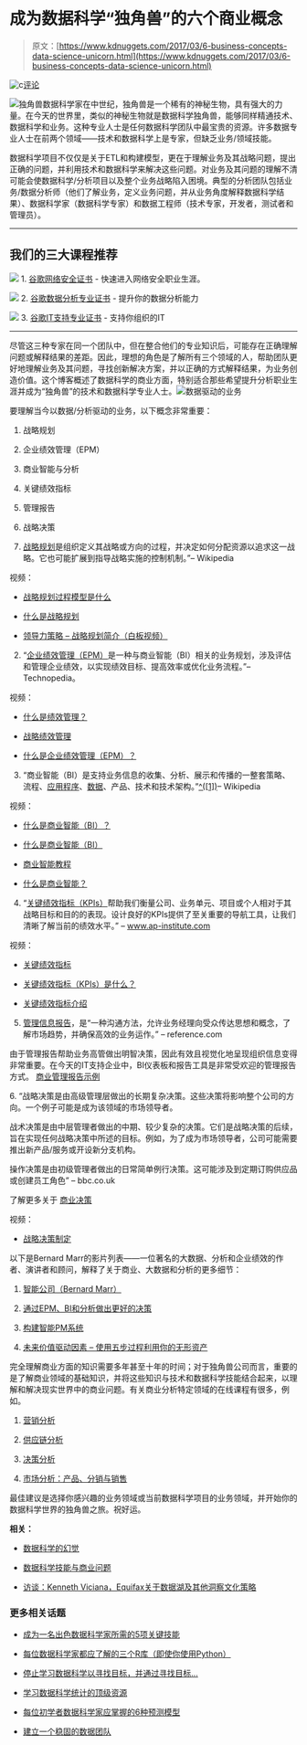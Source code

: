 # 成为数据科学“独角兽”的六个商业概念

> 原文：[https://www.kdnuggets.com/2017/03/6-business-concepts-data-science-unicorn.html](https://www.kdnuggets.com/2017/03/6-business-concepts-data-science-unicorn.html)

![c](../Images/3d9c022da2d331bb56691a9617b91b90.png)[评论](#comments)

![独角兽数据科学家](../Images/b5d95968c8431ae21ec71cdaeecb2da7.png)在中世纪，独角兽是一个稀有的神秘生物，具有强大的力量。在今天的世界里，类似的神秘生物就是数据科学独角兽，能够同样精通技术、数据科学和业务。这种专业人士是任何数据科学团队中最宝贵的资源。许多数据专业人士在前两个领域——技术和数据科学上是专家，但缺乏业务/领域技能。

数据科学项目不仅仅是关于ETL和构建模型，更在于理解业务及其战略问题，提出正确的问题，并利用技术和数据科学来解决这些问题。对业务及其问题的理解不清可能会使数据科学/分析项目以及整个业务战略陷入困境。典型的分析团队包括业务/数据分析师（他们了解业务，定义业务问题，并从业务角度解释数据科学结果）、数据科学家（数据科学专家）和数据工程师（技术专家，开发者，测试者和管理员）。

* * *

## 我们的三大课程推荐

![](../Images/0244c01ba9267c002ef39d4907e0b8fb.png) 1\. [谷歌网络安全证书](https://www.kdnuggets.com/google-cybersecurity) - 快速进入网络安全职业生涯。

![](../Images/e225c49c3c91745821c8c0368bf04711.png) 2\. [谷歌数据分析专业证书](https://www.kdnuggets.com/google-data-analytics) - 提升你的数据分析能力

![](../Images/0244c01ba9267c002ef39d4907e0b8fb.png) 3\. [谷歌IT支持专业证书](https://www.kdnuggets.com/google-itsupport) - 支持你组织的IT

* * *

尽管这三种专家在同一个团队中，但在整合他们的专业知识后，可能存在正确理解问题或解释结果的差距。因此，理想的角色是了解所有三个领域的人，帮助团队更好地理解业务及其问题，寻找创新解决方案，并以正确的方式解释结果，为业务创造价值。这个博客概述了数据科学的商业方面，特别适合那些希望提升分析职业生涯并成为“独角兽”的技术和数据科学专业人士。![数据驱动的业务](../Images/63e5d1d5a8f76ddda31677b87692e7c4.png)

要理解当今以数据/分析驱动的业务，以下概念非常重要：

1.  战略规划

1.  企业绩效管理（EPM）

1.  商业智能与分析

1.  关键绩效指标

1.  管理报告

1.  战略决策

1. [战略规划](https://en.wikipedia.org/wiki/Strategic_planning)是组织定义其战略或方向的过程，并决定如何分配资源以追求这一战略。它也可能扩展到指导战略实施的控制机制。”– Wikipedia

视频：

+   [战略规划过程模型是什么](https://www.youtube.com/watch?v=jVRIWeZP52k)

+   [什么是战略规划](https://www.youtube.com/watch?v=iXzmAou_UUA)

+   [领导力策略 – 战略规划简介（白板视频）](https://www.youtube.com/watch?v=6c5kI5rJyBo)

2. “[企业绩效管理（EPM）](https://www.techopedia.com/definition/29216/enterprise-performance-management-epm)是一种与商业智能（BI）相关的业务规划，涉及评估和管理企业绩效，以实现绩效目标、提高效率或优化业务流程。”– Technopedia。

视频：

+   [什么是绩效管理？](https://www.youtube.com/watch?v=8XT6rAJOpcs)

+   [战略绩效管理](https://www.youtube.com/watch?v=LxScdE3xCkA&index=13&list=PL0F4D46A0E6D4F3F8)

+   [什么是企业绩效管理（EPM）？](https://www.youtube.com/watch?v=iEnqYDJgf6I)

3. “商业智能（BI）是支持业务信息的收集、分析、展示和传播的一整套策略、流程、[应用程序](https://en.wikipedia.org/wiki/Application_software)、[数据](https://en.wikipedia.org/wiki/Data)、产品、技术和技术架构。”[^([1])](https://en.wikipedia.org/wiki/Business_intelligence#cite_note-1)– Wikipedia

视频：

+   [什么是商业智能（BI）？](https://www.youtube.com/watch?v=hDJdkcdG1iA)

+   [什么是商业智能（BI）](https://www.youtube.com/watch?v=KpYw0xHancY&index=7&list=PL0F4D46A0E6D4F3F8)

+   [商业智能教程](https://www.youtube.com/watch?v=jkCCnwvO_fg)

+   [什么是商业智能？](https://www.youtube.com/watch?v=LFnewuBsYiY)

4. “[关键绩效指标（KPIs）](https://www.ap-institute.com/what-is-a-key-performance-indicator)帮助我们衡量公司、业务单元、项目或个人相对于其战略目标和目的的表现。设计良好的KPIs提供了至关重要的导航工具，让我们清晰了解当前的绩效水平。” – www.ap-institute.com

视频：

+   [关键绩效指标](https://www.youtube.com/watch?v=ZUes9GS3asI&index=9&list=PL0F4D46A0E6D4F3F8)

+   [关键绩效指标（KPIs）是什么？](https://www.youtube.com/watch?v=9Co8slUvYj0)

+   [关键绩效指标介绍](https://www.youtube.com/watch?v=iKF_MvgAdpE)

5. [管理信息报告](https://www.reference.com/business-finance/mi-reporting-28e8e9807061317b)，是“一种沟通方法，允许业务经理向受众传达思想和概念，了解市场趋势，并确保高效的业务运作。” – reference.com

由于管理报告帮助业务高管做出明智决策，因此有效且视觉化地呈现组织信息变得非常重要。在今天的IT支持企业中，BI仪表板和报告工具是非常受欢迎的管理报告方式。 [商业管理报告示例](http://yourbusiness.azcentral.com/examples-business-management-reports-12395.html)

6\. “战略决策是由高级管理层做出的长期复杂决策。这些决策将影响整个公司的方向。一个例子可能是成为该领域的市场领导者。

战术决策是由中层管理者做出的中期、较少复杂的决策。它们是战略决策的后续，旨在实现任何战略决策中所述的目标。例如，为了成为市场领导者，公司可能需要推出新产品/服务或开设新分支机构。

操作决策是由初级管理者做出的日常简单例行决策。这可能涉及到定期订购供应品或创建员工角色” – bbc.co.uk

了解更多关于 [商业决策](http://www.bbc.co.uk/bitesize/higher/business_management/business_enterprise/decision_making_business/revision/1/)

视频：

+   [战略决策制定](https://www.youtube.com/watch?v=quQuZy6mh_8)

以下是Bernard Marr的影片列表——一位著名的大数据、分析和企业绩效的作者、演讲者和顾问，解释了关于商业、大数据和分析的更多细节：

1.  [智能公司（Bernard Marr）](https://www.youtube.com/watch?v=_kpEkr9_RDU&list=PL0F4D46A0E6D4F3F8&index=10)

1.  [通过EPM、BI和分析做出更好的决策](https://www.youtube.com/watch?v=P8mpzAsV2hw&list=PL0F4D46A0E6D4F3F8&index=4)

1.  [构建智能PM系统](https://www.youtube.com/watch?v=Cqwsw7SlPa0&list=PL0F4D46A0E6D4F3F8&index=5)

1.  [未来价值驱动因素 – 使用五步过程利用你的无形资产](https://www.youtube.com/watch?v=1Bh0uZT22f8&list=PL0F4D46A0E6D4F3F8&index=14)

完全理解商业方面的知识需要多年甚至十年的时间；对于独角兽公司而言，重要的是了解商业领域的基础知识，并将这些知识与技术和数据科学技能结合起来，以理解和解决现实世界中的商业问题。有关商业分析特定领域的在线课程有很多，例如。

1.  [营销分析](https://www.edx.org/xseries/marketing-analytics)

1.  [供应链分析](https://www.edx.org/course/supply-chain-analytics-mitx-ctl-sc0x-0)

1.  [决策分析](https://www.edx.org/course/analytics-decision-making-babsonx-bpet-statx#!)

1.  [市场分析：产品、分销与销售](https://www.edx.org/course/marketing-analytics-products-uc-berkeleyx-busadm466-4x)

最佳建议是选择你感兴趣的业务领域或当前数据科学项目的业务领域，并开始你的数据科学世界的独角兽之旅。祝好运。

**相关：**

+   [数据科学的幻觉](/2016/11/data-science-delusion.html)

+   [数据科学技能与商业问题](/2014/06/data-science-skills-business-problems.html)

+   [访谈：Kenneth Viciana，Equifax关于数据湖及其他洞察文化策略](/2015/03/interview-kenneth-viciana-equifax-data-lake.html)

### 更多相关话题

+   [成为一名出色数据科学家所需的5项关键技能](https://www.kdnuggets.com/2021/12/5-key-skills-needed-become-great-data-scientist.html)

+   [每位数据科学家都应了解的三个R库（即使你使用Python）](https://www.kdnuggets.com/2021/12/three-r-libraries-every-data-scientist-know-even-python.html)

+   [停止学习数据科学以寻找目标，并通过寻找目标…](https://www.kdnuggets.com/2021/12/stop-learning-data-science-find-purpose.html)

+   [学习数据科学统计的顶级资源](https://www.kdnuggets.com/2021/12/springboard-top-resources-learn-data-science-statistics.html)

+   [每位初学者数据科学家应掌握的6种预测模型](https://www.kdnuggets.com/2021/12/6-predictive-models-every-beginner-data-scientist-master.html)

+   [建立一个稳固的数据团队](https://www.kdnuggets.com/2021/12/build-solid-data-team.html)
